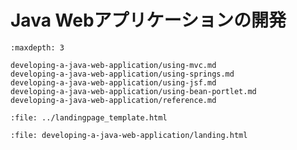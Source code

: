 # Java Webアプリケーションの開発

```{toctree}
:maxdepth: 3

developing-a-java-web-application/using-mvc.md
developing-a-java-web-application/using-springs.md
developing-a-java-web-application/using-jsf.md
developing-a-java-web-application/using-bean-portlet.md
developing-a-java-web-application/reference.md
```

```{raw} html
:file: ../landingpage_template.html
```

```{raw} html
:file: developing-a-java-web-application/landing.html
```